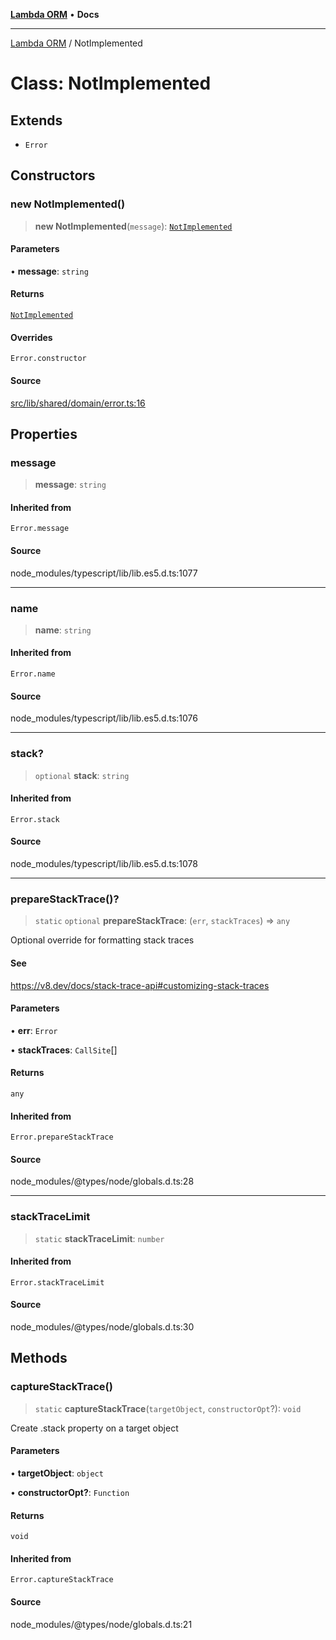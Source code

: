 [**Lambda ORM**](../README.md) • **Docs**

***

[Lambda ORM](../README.md) / NotImplemented

# Class: NotImplemented

## Extends

- `Error`

## Constructors

### new NotImplemented()

> **new NotImplemented**(`message`): [`NotImplemented`](NotImplemented.md)

#### Parameters

• **message**: `string`

#### Returns

[`NotImplemented`](NotImplemented.md)

#### Overrides

`Error.constructor`

#### Source

[src/lib/shared/domain/error.ts:16](https://github.com/lambda-orm/lambdaorm-base/blob/e3a7772bb5fa4082532c38729067cbcb8dfa89b9/src/lib/shared/domain/error.ts#L16)

## Properties

### message

> **message**: `string`

#### Inherited from

`Error.message`

#### Source

node\_modules/typescript/lib/lib.es5.d.ts:1077

***

### name

> **name**: `string`

#### Inherited from

`Error.name`

#### Source

node\_modules/typescript/lib/lib.es5.d.ts:1076

***

### stack?

> `optional` **stack**: `string`

#### Inherited from

`Error.stack`

#### Source

node\_modules/typescript/lib/lib.es5.d.ts:1078

***

### prepareStackTrace()?

> `static` `optional` **prepareStackTrace**: (`err`, `stackTraces`) => `any`

Optional override for formatting stack traces

#### See

https://v8.dev/docs/stack-trace-api#customizing-stack-traces

#### Parameters

• **err**: `Error`

• **stackTraces**: `CallSite`[]

#### Returns

`any`

#### Inherited from

`Error.prepareStackTrace`

#### Source

node\_modules/@types/node/globals.d.ts:28

***

### stackTraceLimit

> `static` **stackTraceLimit**: `number`

#### Inherited from

`Error.stackTraceLimit`

#### Source

node\_modules/@types/node/globals.d.ts:30

## Methods

### captureStackTrace()

> `static` **captureStackTrace**(`targetObject`, `constructorOpt`?): `void`

Create .stack property on a target object

#### Parameters

• **targetObject**: `object`

• **constructorOpt?**: `Function`

#### Returns

`void`

#### Inherited from

`Error.captureStackTrace`

#### Source

node\_modules/@types/node/globals.d.ts:21
